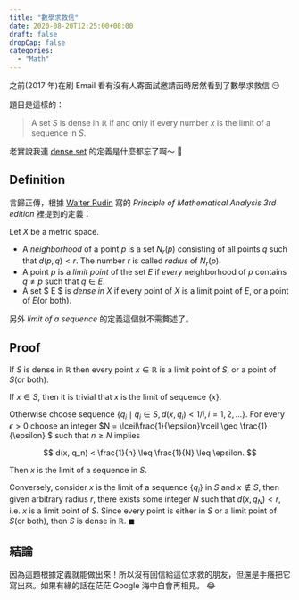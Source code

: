 ```yaml
---
title: "數學求救信"
date: 2020-08-20T12:25:00+08:00
draft: false
dropCap: false
categories:
  - "Math"
---
```


之前(2017 年)在刷 Email 看有沒有人寄面試邀請函時居然看到了數學求救信 😑

<!--more-->

題目是這樣的：

> A set $S$ is dense in $\mathbb{R}$ if and only if every number $x$ is the limit of a sequence in $S$.

老實說我連 [dense set](https://en.wikipedia.org/wiki/Dense_set) 的定義是什麼都忘了啊～ 🤣

## Definition

言歸正傳，根據 [Walter Rudin](https://en.wikipedia.org/wiki/Walter_Rudin) 寫的 _Principle of Mathematical Analysis 3rd edition_ 裡提到的定義：

Let $X$ be a metric space.

- A _neighborhood_ of a point $p$ is a set $N_r(p)$ consisting of all points _q_ such that $d(p, q) < r$. The number $r$ is called _radius_ of $N_r(p)$.
- A point $p$ is a _limit point_ of the set $E$ if _every_ neighborhood of $p$ contains $q \neq p$ such that $q \in E$.
- A set $ E $ is _dense in_ $X$ if every point of $X$ is a limit point of $E$, or a point of $E$(or both).

另外 _limit of a sequence_ 的定義這個就不需贅述了。

## Proof

If $S$ is dense in $\mathbb{R}$ then every point $x \in \mathbb{R}$ is a limit point of $S$, or a point of $S$(or both).

If $x \in S$, then it is trivial that $x$ is the limit of sequence $\{ x \}$.

Otherwise choose sequence $\{ q_i \mid q_i \in S, d(x, q_i) < 1/i, i = 1, 2, \dots \}$. For every $\epsilon > 0$ choose an integer $N = \lceil\frac{1}{\epsilon}\rceil \geq \frac{1}{\epsilon} $ such that $n \geq N$ implies

$$
d(x, q_n) < \frac{1}{n} \leq \frac{1}{N} \leq \epsilon.
$$

Then $x$ is the limit of a sequence in $S$.

Conversely, consider $x$ is the limit of a sequence $\{q_i\}$ in $S$ and $x \notin S$, then given arbitrary radius $r$, there exists some integer $N$ such that $d(x, q_N) < r$, i.e. $x$ is a limit point of $S$. Since every point is either in $S$ or a limit point of $S$(or both), then $S$ is dense in $\mathbb{R}$. $\blacksquare$

## 結論

因為這題根據定義就能做出來！所以沒有回信給這位求救的朋友，但還是手癢把它寫出來。如果有緣的話在茫茫 Google 海中自會再相見。 😂
